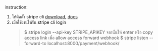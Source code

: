 instruction: 
1. ให้ติดตั้ง stripe cli [download](https://github.com/stripe/stripe-cli/releases/tag/v1.8.8), [docs](https://stripe.com/docs/stripe-cli)
2. เมื่อใช้งานให้รัน stripe cli 
    login
    > $ stripe login --api-key STRIPE_APIKEY จากนั้นให้ enter หรือ copy access link เพื่อ allow access
    forward webhook
    > $ stripe listen --forward-to localhost:8000/payment/webhook/
